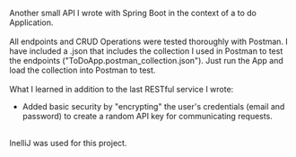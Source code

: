 Another small API I wrote with Spring Boot in the context of a to do Application.<br/>
<br/>All endpoints and CRUD Operations were tested thoroughly with Postman. I have included a .json that includes the collection I used in Postman to test the endpoints ("ToDoApp.postman_collection.json"). Just run the App and load the collection into Postman to test. <br/>
<br/>What I learned in addition to the last RESTful service I wrote:

- Added basic security by "encrypting" the user's credentials (email and password) to create a random API key for communicating requests.

<br/> InelliJ was used for this project. 
